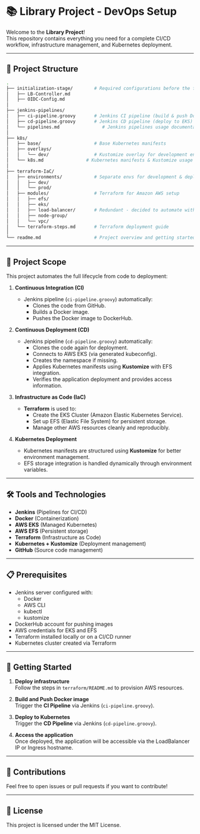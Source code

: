 # 📚 Library Project - DevOps Setup

Welcome to the **Library Project**!  
This repository contains everything you need for a complete CI/CD workflow, infrastructure management, and Kubernetes deployment.

---

## 📂 Project Structure

```bash
.
├── initialization-stage/        # Required configurations before the first CD run
│   ├── LB-Controller.md       
│   ├── OIDC-Config.md
│
├── jenkins-pipelines/
│   ├── ci-pipeline.groovy       # Jenkins CI pipeline (build & push Docker image)
│   ├── cd-pipeline.groovy       # Jenkins CD pipeline (deploy to EKS)
│   └── pipelines.md                # Jenkins pipelines usage documentation
│
├── k8s/
│   ├── base/                    # Base Kubernetes manifests
│   ├── overlays/
│   │   └── dev/                 # Kustomize overlay for development environment
│   └── k8s.md                # Kubernetes manifests & Kustomize usage guide
│
├── terraform-IaC/
│   ├── environments/            # Separate envs for development & deployment
│   │   ├── dev/                  
│   │   └── prod/                 
│   ├── modules/                 # Terraform for Amazon AWS setup
│   │   ├── efs/
│   │   ├── eks/
│   │   ├── load-balancer/       # Redundant - decided to automate with LB-Cotroller - Left for reference
│   │   ├── node-group/                  
│   │   └── vpc/ 
│   └── terraform-steps.md       # Terraform deployment guide
│
└── readme.md                    # Project overview and getting started
```

---

## 🚀 Project Scope

This project automates the full lifecycle from code to deployment:

1. **Continuous Integration (CI)**  
   - Jenkins pipeline (`ci-pipeline.groovy`) automatically:
     - Clones the code from GitHub.
     - Builds a Docker image.
     - Pushes the Docker image to DockerHub.

2. **Continuous Deployment (CD)**  
   - Jenkins pipeline (`cd-pipeline.groovy`) automatically:
     - Clones the code again for deployment.
     - Connects to AWS EKS (via generated kubeconfig).
     - Creates the namespace if missing.
     - Applies Kubernetes manifests using **Kustomize** with EFS integration.
     - Verifies the application deployment and provides access information.

3. **Infrastructure as Code (IaC)**  
   - **Terraform** is used to:
     - Create the EKS Cluster (Amazon Elastic Kubernetes Service).
     - Set up EFS (Elastic File System) for persistent storage.
     - Manage other AWS resources cleanly and reproducibly.

4. **Kubernetes Deployment**  
   - Kubernetes manifests are structured using **Kustomize** for better environment management.
   - EFS storage integration is handled dynamically through environment variables.

---

## 🛠️ Tools and Technologies

- **Jenkins** (Pipelines for CI/CD)
- **Docker** (Containerization)
- **AWS EKS** (Managed Kubernetes)
- **AWS EFS** (Persistent storage)
- **Terraform** (Infrastructure as Code)
- **Kubernetes + Kustomize** (Deployment management)
- **GitHub** (Source code management)

---

## 📋 Prerequisites

- Jenkins server configured with:
  - Docker
  - AWS CLI
  - kubectl
  - kustomize
- DockerHub account for pushing images
- AWS credentials for EKS and EFS
- Terraform installed locally or on a CI/CD runner
- Kubernetes cluster created via Terraform

---

## 🏁 Getting Started

1. **Deploy infrastructure**  
   Follow the steps in `terraform/README.md` to provision AWS resources.

2. **Build and Push Docker image**  
   Trigger the **CI Pipeline** via Jenkins (`ci-pipeline.groovy`).

3. **Deploy to Kubernetes**  
   Trigger the **CD Pipeline** via Jenkins (`cd-pipeline.groovy`).

4. **Access the application**  
   Once deployed, the application will be accessible via the LoadBalancer IP or Ingress hostname.

---

## 🤝 Contributions

Feel free to open issues or pull requests if you want to contribute!

---

## 📜 License

This project is licensed under the MIT License.
